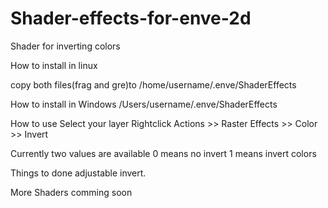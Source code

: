 # Shader-effects-for-enve-2d
Shader for inverting colors

How to install in linux

copy both files(frag and gre)to
/home/username/.enve/ShaderEffects
 
How to install in Windows
/Users/username/.enve/ShaderEffects

How to use
Select your layer Rightclick Actions >> Raster Effects >> Color >> Invert

Currently two values are available
0 means no invert
1 means invert colors


Things to done
adjustable invert.

More Shaders comming soon
